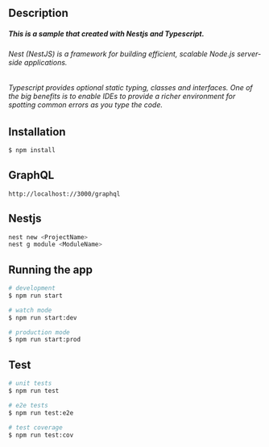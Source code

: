 

## Description
##### This is a sample that created with Nestjs and Typescript. 

###### *Nest (NestJS) is a framework for building efficient, scalable Node.js server-side applications.*

###### *Typescript provides optional static typing, classes and interfaces. One of the big benefits is to enable IDEs to provide a richer environment for spotting common errors as you type the code.*

## Installation

```bash
$ npm install
```

## GraphQL

```
http://localhost://3000/graphql
```

## Nestjs

```bash
nest new <ProjectName>
nest g module <ModuleName>
```

## Running the app

```bash
# development
$ npm run start

# watch mode
$ npm run start:dev

# production mode
$ npm run start:prod
```

## Test

```bash
# unit tests
$ npm run test

# e2e tests
$ npm run test:e2e

# test coverage
$ npm run test:cov
```

